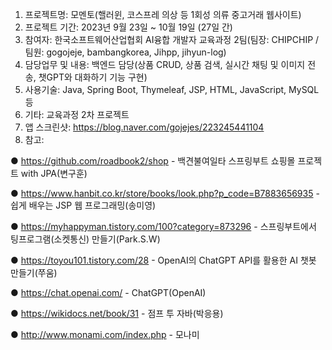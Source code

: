 1. 프로젝트명: 모멘토(핼러윈, 코스프레 의상 등 1회성 의류 중고거래 웹사이트)
2. 프로젝트 기간: 2023년 9월 23일 ~ 10월 19일 (27일 간)
3. 참여자: 한국소프트웨어산업협회 AI융합 개발자 교육과정 2팀(팀장: CHIPCHIP / 팀원: gogojeje, bambangkorea, Jihpp, jihyun-log)
4. 담당업무 및 내용: 백엔드 담당(상품 CRUD, 상품 검색, 실시간 채팅 및 이미지 전송, 챗GPT와 대화하기 기능 구현)
5. 사용기술: Java, Spring Boot, Thymeleaf, JSP, HTML, JavaScript, MySQL 등
6. 기타: 교육과정 2차 프로젝트
7. 앱 스크린샷: https://blog.naver.com/gojejes/223245441104
8. 참고:
   
● https://github.com/roadbook2/shop - 백견불여일타 스프링부트 쇼핑몰 프로젝트 with JPA(변구훈)

● https://www.hanbit.co.kr/store/books/look.php?p_code=B7883656935 - 쉽게 배우는 JSP 웹 프로그래밍(송미영)
  
● https://myhappyman.tistory.com/100?category=873296 - 스프링부트에서 팅프로그램(소켓통신) 만들기(Park.S.W)​
  
● https://toyou101.tistory.com/28 - OpenAI의 ChatGPT API를 활용한 AI 챗봇 만들기(쭈움)
  
● https://chat.openai.com/ - ChatGPT(OpenAI)

● https://wikidocs.net/book/31 - 점프 투 자바(박응용)
  
● http://www.monami.com/index.php - 모나미 
